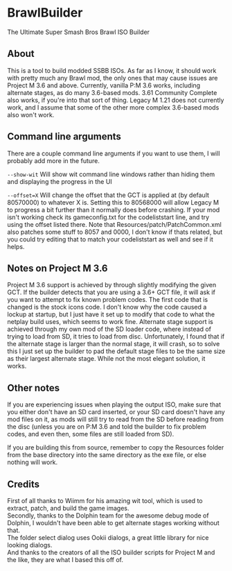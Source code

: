 # BrawlBuilder
The Ultimate Super Smash Bros Brawl ISO Builder

## About
This is a tool to build modded SSBB ISOs. As far as I know, it should work with pretty much any Brawl mod, the only ones that may cause issues are Project M 3.6 and above. Currently, vanilla P:M 3.6 works, including alternate stages, as do many 3.6-based mods. 3.61 Community Complete also works, if you're into that sort of thing. Legacy M 1.21 does not currently work, and I assume that some of the other more complex 3.6-based mods also won't work.

## Command line arguments
There are a couple command line arguments if you want to use them, I will probably add more in the future.

`--show-wit` Will show wit command line windows rather than hiding them and displaying the progress in the UI

`--offset=X` Will change the offset that the GCT is applied at (by default 80570000) to whatever X is. Setting this to 80568000 will allow Legacy M to progress a bit further than it normally does before crashing. If your mod isn't working check its gameconfig.txt for the codeliststart line, and try using the offset listed there. Note that Resources/patch/PatchCommon.xml also patches some stuff to 8057 and 0000, I don't know if thats related, but you could try editing that to match your codeliststart as well and see if it helps.

## Notes on Project M 3.6
Project M 3.6 support is achieved by through slightly modifying the given GCT. If the builder detects that you are using a 3.6+ GCT file, it will ask if you want to attempt to fix known problem codes. The first code that is changed is the stock icons code. I don't know why the code caused a lockup at startup, but I just have it set up to modify that code to what the netplay build uses, which seems to work fine. Alternate stage support is achieved through my own mod of the SD loader code, where instead of trying to load from SD, it tries to load from disc. Unfortunately, I found that if the alternate stage is larger than the normal stage, it will crash, so to solve this I just set up the builder to pad the default stage files to be the same size as their largest alternate stage. While not the most elegant solution, it works.

## Other notes
If you are experiencing issues when playing the output ISO, make sure that you either don't have an SD card inserted, or your SD card doesn't have any mod files on it, as mods will still try to read from the SD before reading from the disc (unless you are on P:M 3.6 and told the builder to fix problem codes, and even then, some files are still loaded from SD).

If you are building this from source, remember to copy the Resources folder from the base directory into the same directory as the exe file, or else nothing will work.

## Credits
First of all thanks to Wiimm for his amazing wit tool, which is used to extract, patch, and build the game images.  
Secondly, thanks to the Dolphin team for the awesome debug mode of Dolphin, I wouldn't have been able to get alternate stages working without that.  
The folder select dialog uses Ookii dialogs, a great little library for nice looking dialogs.  
And thanks to the creators of all the ISO builder scripts for Project M and the like, they are what I based this off of.

